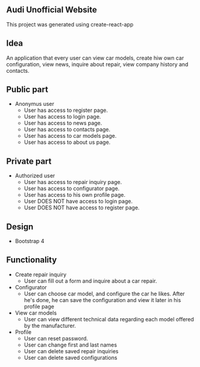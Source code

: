 ## Audi Unofficial Website
This project was generated using create-react-app

## Idea
An application that every user can view car models, create hiw own car configuration, view news, inquire about repair, view company history and contacts.

## Public part
* Anonymus user
  * User has access to register page.
  * User has access to login page.
  * User has access to news page.
  * User has access to contacts page.
  * User has access to car models page.
  * User has access to about us page.
## Private part
* Authorized user
  * User has access to repair inquiry page.
  * User has access to configurator page.
  * User has access to his own profile page.
  * User DOES NOT have access to login page.
  * User DOES NOT have access to register page.
## Design
* Bootstrap 4
## Functionality
* Create repair inquiry
  * User can fill out a form and inquire about a car repair.
* Configurator
  * User can choose car model, and configure the car he likes. After he's done, he can save the configuration and view it later in his        profile page
* View car models
  * User can view different technical data regarding each model offered by the manufacturer.
* Profile
  * User can reset password.
  * User can change first and last names
  * User can delete saved repair inquiries
  * User can delete saved configurations
